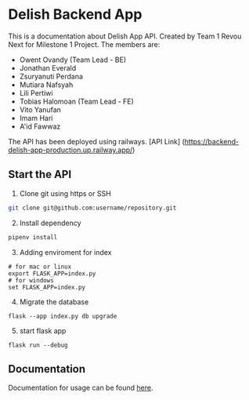 # Delish Backend App

This is a documentation about Delish App API. Created by Team 1 Revou Next for Milestone 1 Project. The members are:

- Owent Ovandy (Team Lead - BE)
- Jonathan Everald
- Zsuryanuti Perdana
- Mutiara Nafsyah
- Lili Pertiwi
- Tobias Halomoan (Team Lead - FE)
- Vito Yanufan
- Imam Hari
- A'id Fawwaz

The API has been deployed using railways. [API Link] (https://backend-delish-app-production.up.railway.app/)

## Start the API

1. Clone git using https or SSH

```bash
git clone git@github.com:username/repository.git
```

2. Install dependency

```bash
pipenv install
```

3. Adding enviroment for index

```
# for mac or linux
export FLASK_APP=index.py
# for windows
set FLASK_APP=index.py
```

4. Migrate the database

```
flask --app index.py db upgrade
```

5. start flask app

```
flask run --debug
```

## Documentation

Documentation for usage can be found [here](https://documenter.getpostman.com/view/34496185/2sAYBRHEkZ).
